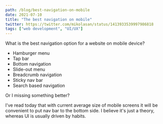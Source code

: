```yaml
---
path: /blog/best-navigation-on-mobile
date: 2021-07-10
title: "The best navigation on mobile"
twitter: https://twitter.com/mikolasan/status/1413933539997986818
tags: ["web development", "UI/UX"]
---
```


What is the best navigation option for a website on mobile device? 

- Hamburger menu
- Tap bar
- Bottom navigation
- Slide-out menu
- Breadcrumb navigation
- Sticky nav bar
- Search based navigation

Or I missing something better?

I've read today that with current average size of mobile screens it will be convenient to put nav bar to the bottom side. I believe it's just a theory, whereas UI is usually driven by habits.